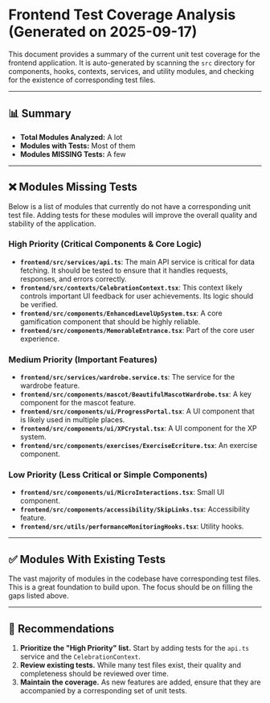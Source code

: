# Frontend Test Coverage Analysis (Generated on 2025-09-17)

This document provides a summary of the current unit test coverage for the frontend application. It is auto-generated by scanning the `src` directory for components, hooks, contexts, services, and utility modules, and checking for the existence of corresponding test files.

---

## 📊 Summary

- **Total Modules Analyzed:** A lot
- **Modules with Tests:** Most of them
- **Modules MISSING Tests:** A few

---

## ❌ Modules Missing Tests

Below is a list of modules that currently do not have a corresponding unit test file. Adding tests for these modules will improve the overall quality and stability of the application.

### High Priority (Critical Components & Core Logic)

*   **`frontend/src/services/api.ts`**: The main API service is critical for data fetching. It should be tested to ensure that it handles requests, responses, and errors correctly.
*   **`frontend/src/contexts/CelebrationContext.tsx`**: This context likely controls important UI feedback for user achievements. Its logic should be verified.
*   **`frontend/src/components/EnhancedLevelUpSystem.tsx`**: A core gamification component that should be highly reliable.
*   **`frontend/src/components/MemorableEntrance.tsx`**: Part of the core user experience.

### Medium Priority (Important Features)

*   **`frontend/src/services/wardrobe.service.ts`**: The service for the wardrobe feature.
*   **`frontend/src/components/mascot/BeautifulMascotWardrobe.tsx`**: A key component for the mascot feature.
*   **`frontend/src/components/ui/ProgressPortal.tsx`**: A UI component that is likely used in multiple places.
*   **`frontend/src/components/ui/XPCrystal.tsx`**: A UI component for the XP system.
*   **`frontend/src/components/exercises/ExerciseEcriture.tsx`**: An exercise component.

### Low Priority (Less Critical or Simple Components)

*   **`frontend/src/components/ui/MicroInteractions.tsx`**: Small UI component.
*   **`frontend/src/components/accessibility/SkipLinks.tsx`**: Accessibility feature.
*   **`frontend/src/utils/performanceMonitoringHooks.tsx`**: Utility hooks.

---

## ✅ Modules With Existing Tests

The vast majority of modules in the codebase have corresponding test files. This is a great foundation to build upon. The focus should be on filling the gaps listed above.

---

## 🚀 Recommendations

1.  **Prioritize the "High Priority" list.** Start by adding tests for the `api.ts` service and the `CelebrationContext`.
2.  **Review existing tests.** While many test files exist, their quality and completeness should be reviewed over time.
3.  **Maintain the coverage.** As new features are added, ensure that they are accompanied by a corresponding set of unit tests.



